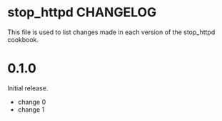 # stop_httpd CHANGELOG

This file is used to list changes made in each version of the stop_httpd cookbook.

# 0.1.0

Initial release.

- change 0
- change 1

